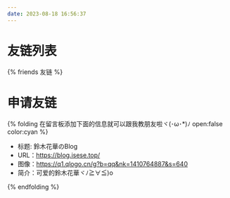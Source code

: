 ```yaml
---
date: 2023-08-18 16:56:37
---
```


# 友链列表

{% friends 友链 %}

# 申请友链
{% folding 在留言板添加下面的信息就可以跟我教朋友啦ヾ⁠(⁠･⁠ω⁠･⁠*⁠)⁠ﾉ open:false color:cyan %}

- 标题: 鈴木花華のBlog
- URL：https://blog.isese.top/
- 图像：https://q1.qlogo.cn/g?b=qq&nk=1410764887&s=640
- 简介：可爱的鈴木花華ヾﾉ≧∀≦)o

{% endfolding %}
